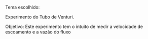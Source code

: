 Tema escolhido:

Experimento do Tubo de Venturi.

Objetivo: Este experimento tem o intuito de medir a velocidade de escoamento e a vazão do fluxo
